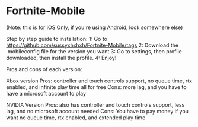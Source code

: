 # Fortnite-Mobile
(Note: this is for iOS Only, if you're using Android, look somewhere else)

Step by step guide to installation:
1: Go to https://github.com/sussyxhxhxh/Fortnite-Mobile/tags
2: Download the .mobileconfig file for the version you want
3: Go to settings, then profile downloaded, then install the profile.
4: Enjoy!


Pros and cons of each version:

Xbox version
Pros: controller and touch controls support, no queue time, rtx enabled, and infinite play time all for free
Cons: more lag, and you have to have a microsoft account to play

NVIDIA Version
Pros: also has controller and touch controls support, less lag, and no microsoft account needed
Cons: You have to pay money if you want no queue time, rtx enabled, and extended play time
